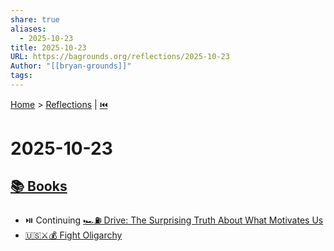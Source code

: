 ```yaml
---
share: true
aliases:
  - 2025-10-23
title: 2025-10-23
URL: https://bagrounds.org/reflections/2025-10-23
Author: "[[bryan-grounds]]"
tags:
---
```

[Home](../index.md) > [Reflections](./index.md) | [⏮️](./2025-10-22.md)  
# 2025-10-23  
## [📚 Books](../books/index.md)  
- ⏯️ Continuing [🏎️⛽ Drive: The Surprising Truth About What Motivates Us](../books/drive-the-surprising-truth-about-what-motivates-us.md)  
- [🇺🇸⚔️💰 Fight Oligarchy](../books/fight-oligarchy.md)